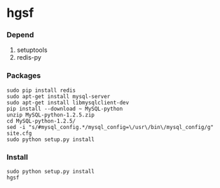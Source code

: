 # hgsf #

### Depend ###

1. setuptools  
2. redis-py  

### Packages ###
```shell
sudo pip install redis
sudo apt-get install mysql-server
sudo apt-get install libmysqlclient-dev
pip install --download ~ MySQL-python
unzip MySQL-python-1.2.5.zip
cd MySQL-python-1.2.5/
sed -i "s/#mysql_config.*/mysql_config=\/usr\/bin\/mysql_config/g" site.cfg
sudo python setup.py install
```

### Install ###
`sudo python setup.py install`  
`hgsf`
